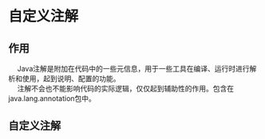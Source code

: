 


# 自定义注解  

<!-- 

java中自定义注解的作用和写法
https://blog.csdn.net/didi7696/article/details/94553894

-->

## 作用  
&emsp; Java注解是附加在代码中的一些元信息，用于一些工具在编译、运行时进行解析和使用，起到说明、配置的功能。  
&emsp; 注解不会也不能影响代码的实际逻辑，仅仅起到辅助性的作用。包含在java.lang.annotation包中。  


## 自定义注解  


